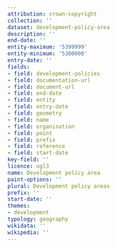 ```yaml
---
attribution: crown-copyright
collection: ''
dataset: development-policy-area
description: ''
end-date: ''
entity-maximum: '5399999'
entity-minimum: '5300000'
entry-date: ''
fields:
- field: development-policies
- field: documentation-url
- field: document-url
- field: end-date
- field: entity
- field: entry-date
- field: geometry
- field: name
- field: organisation
- field: point
- field: prefix
- field: reference
- field: start-date
key-field: ''
licence: ogl3
name: Development policy area
paint-options: ''
plural: Development policy areas
prefix: ''
start-date: ''
themes:
- development
typology: geography
wikidata: ''
wikipedia: ''
---
```

